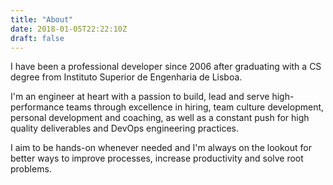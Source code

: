```yaml
---
title: "About"
date: 2018-01-05T22:22:10Z
draft: false
---
```


I have been a professional developer since 2006 after graduating with a CS
degree from Instituto Superior de Engenharia de Lisboa.

I'm an engineer at heart with a passion to build, lead and serve high-performance
teams through excellence in hiring, team culture development, personal development
and coaching, as well as a constant push for high quality deliverables and
DevOps engineering practices.

I aim to be hands-on whenever needed and I'm always on the lookout for better
ways to improve processes, increase productivity and solve root problems.

